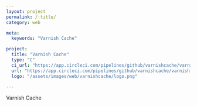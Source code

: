 ```yaml
---
layout: project
permalink: /:title/
category: web

meta:
  keywords: "Varnish Cache"

project:
  title: "Varnish Cache"
  type: "C"
  ci_url: "https://app.circleci.com/pipelines/github/varnishcache/varnish-cache"
  url: "https://app.circleci.com/pipelines/github/varnishcache/varnish-cache"
  logo: "/assets/images/web/varnishcache/logo.png"

---
```

<p>Varnish Cache</p>

